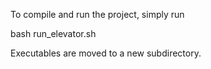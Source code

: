 To compile and run the project, simply run

  bash run_elevator.sh

Executables are moved to a new subdirectory.
